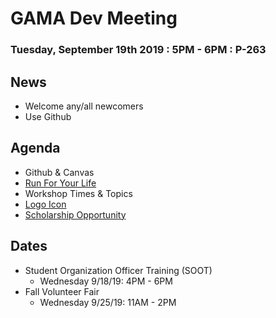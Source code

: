 # GAMA Dev Meeting
### Tuesday, September 19th 2019 : 5PM - 6PM : P-263

## News
 * Welcome any/all newcomers
 * Use Github

## Agenda
  * Github & Canvas
  * [Run For Your Life](https://raceroster.com/events/2019/23791/run-for-your-life-5k)
  * Workshop Times & Topics
  * [Logo Icon](docs/Logos.png)
  * [Scholarship Opportunity](https://www.dannyerricoscholarship.com/)

## Dates
  * Student Organization Officer Training (SOOT) 
    * Wednesday 9/18/19: 4PM - 6PM 
  * Fall Volunteer Fair 
    * Wednesday 9/25/19: 11AM - 2PM 
 
